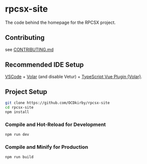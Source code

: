 # rpcsx-site

The code behind the homepage for the RPCSX project.

## Contributing
see [CONTRIBUTING.md](https://github.com/OCDkirby/rpcsx-site/CONTRIBUTING.md)

## Recommended IDE Setup

[VSCode](https://code.visualstudio.com/) + [Volar](https://marketplace.visualstudio.com/items?itemName=Vue.volar) (and disable Vetur) + [TypeScript Vue Plugin (Volar)](https://marketplace.visualstudio.com/items?itemName=Vue.vscode-typescript-vue-plugin).

## Project Setup

```sh
git clone https://github.com/OCDkirby/rpcsx-site
cd rpcsx-site
npm install
```

### Compile and Hot-Reload for Development

```sh
npm run dev
```

### Compile and Minify for Production

```sh
npm run build
```

